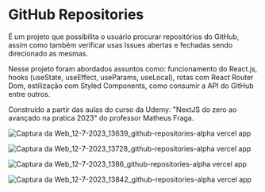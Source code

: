 # GitHub Repositories

É um projeto que possibilita o usuário procurar repositórios do GitHub, assim como também verificar usas Issues abertas e fechadas sendo direcionado as mesmas.

Nesse projeto foram abordados assuntos como: funcionamento do React.js, hooks (useState, useEffect, useParams, useLocal), rotas com React Router Dom, estilização com Styled Components, como consumir a API do GitHub entre outros.

Construído a partir das aulas do curso da Udemy: "NextJS do zero ao avançado na pratica 2023" do professor Matheus Fraga.

![Captura da Web_12-7-2023_13639_github-repositories-alpha vercel app](https://github.com/emersoncarneirodasilva/github-repositories/assets/94311606/c54e4609-59b5-438f-a76c-c7f33edb10cb)

![Captura da Web_12-7-2023_13728_github-repositories-alpha vercel app](https://github.com/emersoncarneirodasilva/github-repositories/assets/94311606/bfa7ee69-ac61-43c8-93c0-90fdef93a733)

![Captura da Web_12-7-2023_1386_github-repositories-alpha vercel app](https://github.com/emersoncarneirodasilva/github-repositories/assets/94311606/bcc18241-3ffb-4fbb-ada5-3197a8ae82ac)

![Captura da Web_12-7-2023_13842_github-repositories-alpha vercel app](https://github.com/emersoncarneirodasilva/github-repositories/assets/94311606/e1ad4bb0-df62-46bf-8e1f-98c8a900fd9d)
